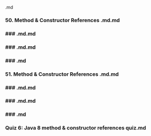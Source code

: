 .md
### 50. Method & Constructor References .md.md
### ### .md.md
### ### .md.md
### ### .md
### 51. Method & Constructor References .md.md
### ### .md.md
### ### .md.md
### ### .md
### Quiz 6: Java 8 method & constructor references quiz.md
### 